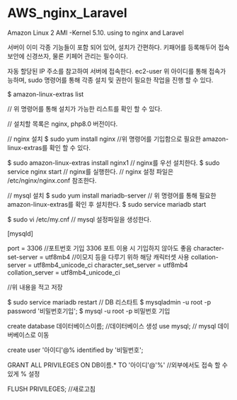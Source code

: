 # AWS_nginx_Laravel
Amazon Linux 2 AMI -Kernel 5.10. 
using to nginx and Laravel

서버이 이미 각종 기능들이 포함 되어 있어, 설치가 간편하다.
키패어를 등록해두어 접속 보안에 신경쓰자, 물론 키페어 관리는 필수이다.

자동 할당된 IP 주소를 참고하여 서버에 접속한다.
ec2-user
위 아이디를 통해 접속가능하며, sudo 명령어를 통해 각종 설치 및 권한이 필요한 작업을 진행 할 수 있다.


$ amazon-linux-extras list

// 위 명령어를 통해 설치가 가능한 리스트를 확인 할 수 있다.

// 설치할 목록은 nginx, php8.0 버전이다.

// nginx 설치
$ sudo yum install nginx
//위 명령어를 기입함으로 필요한 amazon-linux-extras를 확인 할 수 있다.

$ sudo amazon-linux-extras install nginx1
// nginx를 우선 설치한다.
$ sudo service nginx start
// nginx를 실행한다.
// nginx 설정 파일은 /etc/nginx/nginx.conf 참조한다.


// mysql 설치
$ sudo yum install mariadb-server
// 위 명령어를 통해 필요한 amazon-linux-extras를 확인 후 설치한다.
$ sudo service mariadb start

$ sudo vi /etc/my.cnf
// mysql 설정파일을 생성한다.

[mysqld]

port = 3306 
//포트번호 기입 3306 포트 이용 시 기입하지 않아도 좋음
character-set-server = utf8mb4 
//이모지 등을 다루기 위하 해당 캐릭터셋 사용
collation-server = utf8mb4_unicode_ci
character_set_server = utf8mb4
collation_server = utf8mb4_unicode_ci

//위 내용을 적고 저장

$ sudo service mariadb restart
// DB 리스타트
$ mysqladmin -u root -p password '비밀번호기입';
$ mysql -u root -p
비밀번호 기입

create database 데이터베이스이름;
//데이터베이스 생성
use mysql;
// mysql 데이버베이스로 이동

create user '아이디'@% identified by '비밀번호'; 

GRANT ALL PRIVILEGES ON DB이름.* TO '아이디'@'%'
//외부에서도 접속 할 수있게 % 설정

FLUSH PRIVILEGES;
//새로고침









